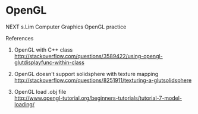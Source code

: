 # OpenGL
NEXT s.Lim Computer Graphics OpenGL practice
    
References  

1. OpenGL with C++ class  
http://stackoverflow.com/questions/3589422/using-opengl-glutdisplayfunc-within-class

2. OpenGL doesn't support solidsphere with texture mapping   
http://stackoverflow.com/questions/8251911/texturing-a-glutsolidsphere  
  
3. OpenGL load .obj file   
http://www.opengl-tutorial.org/beginners-tutorials/tutorial-7-model-loading/
